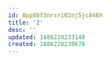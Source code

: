 ```yaml
---
id: 8pp08f3nrsri02nj5jc846h
title: '2'
desc: ''
updated: 1686220233148
created: 1686220230678
---
```


